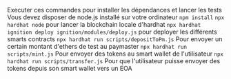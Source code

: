Executer ces commandes pour installer les dépendances et lancer les tests
Vous devez disposer de node.js installé sur votre ordinateur
`npm install`
`npx hardhat node` pour lancer la blockchain locale d'hardhat
`npx hardhat ignition deploy ignition/modules/deploy.js` pour deployer les différents smarts contracts 
`npx hardhat run scripts/depositToPm.js` Pour envoyer un certain montant d'ethers de test au paymaster 
`npx hardhat run scripts/mint.js` Pour envoyer des tokens au smart wallet de l'utilisateur
`npx hardhat run scripts/transfer.js` Pour que l'utilisateur puisse envoyer des tokens depuis
son smart wallet vers un EOA